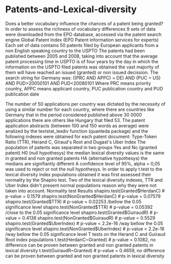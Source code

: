 # Patents-and-Lexical-diversity
Does a better vocabulary influence the chances of a patent being granted? 
In order to assess the richness of vocabulary differences 9 sets of data were downloaded from the EPO database, accessed via the patent search engine Global Patent Index (EPO Patent information services for experts)
Each set of data contains 50 patents filed by European applicants from a non English speaking country to the USPTO
The patents had been published between 2005 and 2008, taking into account that the average patent processing time in USPTO is of four years by the day in which the information on the USPTO filed patents was obtained the vast majority of them will have reached an issued (granted) or non issued decission.
The search string for Germany was:
((PRC AND APPC) = DE) AND (PUC = US) AND PUD>20050101 AND PUD<20080101
Where PRC means priority country, APPC means applicant country, PUC publication country and PUD publication date

The number of 50 applications per country was dictated by the necessity of using a similar number for each country, where there are countries like Germany that in the period considered published above 30 0000 applications there are others like Hungary that filed 53. 
The patent application abstracts (between 100 and 150 words as average) were analized by the textstat_lexdiv function (quanteda package) and the following indexes were obtained for each patent document: Type-Token Ratio (TTR), Herand C, Giraud's Root and Dugast's Uber Index
The population of patents was separated in two groups Yes and No (granted patent)
H0 (null hypothesys) the median lexical diversity values is the same in granted and non granted patents
HA (alternative hypothesys) the medians are signifiantly different
A confidence level of 95%, alpha = 0,05 was used to reject or not the null hypothesys.
In order to apply t.test to the lexical diversity index populations obtained it was first assessed their normality by the Shapiro  test.
Two of the lexical diversity indexes, TTR and Uber Index didn't present normal populations reason why they were not taken into account.
Normality test Results
shapiro.test(Granted$HerdanC) 	   #  p-value = 0.1579
shapiro.test(NonGranted$HerdanC)   #  p-value = 0.07579
shapiro.test(Granted$TTR)	         #  p-value = 0.02253  /bellow the 0.05 significance level
shapiro.test(NonGranted$TTR)	     #  p-value = 0.05392  /close to the 0.05 significance level
shapiro.test(Granted$GuiraudR)	   #  p-value = 0.4138
shapiro.test(NonGranted$GuiraudR)  #  p-value = 0.5529
shapiro.test(Granted$UberIndex)    #  p-value < 2.2e-16  /way bellow the 0.05 significance level
shapiro.test(NonGranted$UberIndex) #  p-value < 2.2e-16  /way bellow the 0.05 significance level
T tests on the Herand C and Guiraud Root index populations
t.test(HerdanC~Granted)  # p-value = 0.1082, no difference can be proven between granted and non granted patents in lexical diversity
t.test(GuiraudR~Granted) # p-value = 0.4659, no difference can be proven between granted and non granted patents in lexical diversity

